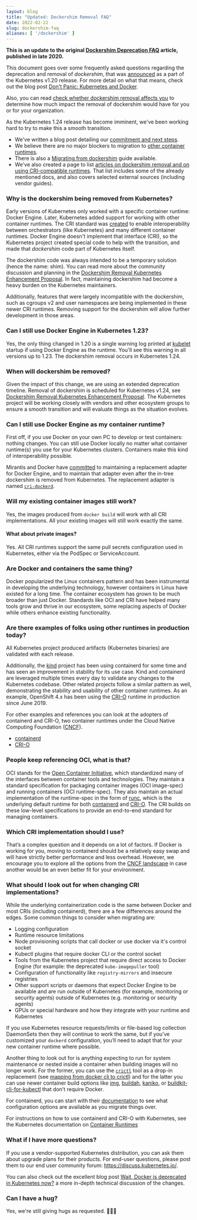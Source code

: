 ```yaml
---
layout: blog
title: "Updated: Dockershim Removal FAQ"
date: 2022-02-22
slug: dockershim-faq
aliases: [ '/dockershim' ]
---
```


**This is an update to the original [Dockershim Deprecation FAQ](/blog/2020/12/02/dockershim-faq/) article,
published in late 2020.**

This document goes over some frequently asked questions regarding the
deprecation and removal of _dockershim_, that was
[announced](/blog/2020/12/08/kubernetes-1-20-release-announcement/)
as a part of the Kubernetes v1.20 release. For more detail
on what that means, check out the blog post
[Don't Panic: Kubernetes and Docker](/blog/2020/12/02/dont-panic-kubernetes-and-docker/).

Also, you can read [check whether dockershim removal affects you](/docs/tasks/administer-cluster/migrating-from-dockershim/check-if-dockershim-deprecation-affects-you/)
to determine how much impact the removal of dockershim would have for you
or for your organization.

As the Kubernetes 1.24 release has become imminent, we've been working hard to try to make this a smooth transition.

- We've written a blog post detailing our [commitment and next steps](/blog/2022/01/07/kubernetes-is-moving-on-from-dockershim/).
- We believe there are no major blockers to migration to [other container runtimes](/docs/setup/production-environment/container-runtimes/#container-runtimes).
- There is also a [Migrating from dockershim](/docs/tasks/administer-cluster/migrating-from-dockershim/) guide available.
- We've also created a page to list
  [articles on dockershim removal and on using CRI-compatible runtimes](/docs/reference/node/topics-on-dockershim-and-cri-compatible-runtimes/).
  That list includes some of the already mentioned docs, and also covers selected external sources
  (including vendor guides).

### Why is the dockershim being removed from Kubernetes?

Early versions of Kubernetes only worked with a specific container runtime:
Docker Engine. Later, Kubernetes added support for working with other container runtimes.
The CRI standard was [created](/blog/2016/12/container-runtime-interface-cri-in-kubernetes/) to
enable interoperability between orchestrators (like Kubernetes) and many different container
runtimes.
Docker Engine doesn't implement that interface (CRI), so the Kubernetes project created
special code to help with the transition, and made that _dockershim_ code part of Kubernetes
itself.

The dockershim code was always intended to be a temporary solution (hence the name: shim).
You can read more about the community discussion and planning in the
[Dockershim Removal Kubernetes Enhancement Proposal][drkep].
In fact, maintaining dockershim had become a heavy burden on the Kubernetes maintainers.

Additionally, features that were largely incompatible with the dockershim, such
as cgroups v2 and user namespaces are being implemented in these newer CRI
runtimes. Removing support for the dockershim will allow further development in
those areas.

[drkep]: https://github.com/kubernetes/enhancements/tree/master/keps/sig-node/2221-remove-dockershim

### Can I still use Docker Engine in Kubernetes 1.23?

Yes, the only thing changed in 1.20 is a single warning log printed at [kubelet]
startup if using Docker Engine as the runtime. You'll see this warning in all versions up to 1.23. The dockershim removal occurs in Kubernetes 1.24.

[kubelet]: /docs/reference/command-line-tools-reference/kubelet/

### When will dockershim be removed?

Given the impact of this change, we are using an extended deprecation timeline.
Removal of dockershim is scheduled for Kubernetes v1.24, see [Dockershim Removal Kubernetes Enhancement Proposal][drkep].
The Kubernetes project will be working closely with vendors and other ecosystem groups to ensure
a smooth transition and will evaluate things as the situation evolves.

### Can I still use Docker Engine as my container runtime?

First off, if you use Docker on your own PC to develop or test containers: nothing changes.
You can still use Docker locally no matter what container runtime(s) you use for your
Kubernetes clusters. Containers make this kind of interoperability possible.

Mirantis and Docker have [committed][mirantis] to maintaining a replacement adapter for
Docker Engine, and to maintain that adapter even after the in-tree dockershim is removed
from Kubernetes. The replacement adapter is named [`cri-dockerd`](https://github.com/Mirantis/cri-dockerd).

[mirantis]: https://www.mirantis.com/blog/mirantis-to-take-over-support-of-kubernetes-dockershim-2/

### Will my existing container images still work?

Yes, the images produced from `docker build` will work with all CRI implementations.
All your existing images will still work exactly the same.

#### What about private images?

Yes. All CRI runtimes support the same pull secrets configuration used in
Kubernetes, either via the PodSpec or ServiceAccount.

### Are Docker and containers the same thing?

Docker popularized the Linux containers pattern and has been instrumental in
developing the underlying technology, however containers in Linux have existed
for a long time. The container ecosystem has grown to be much broader than just
Docker. Standards like OCI and CRI have helped many tools grow and thrive in our
ecosystem, some replacing aspects of Docker while others enhance existing
functionality.

### Are there examples of folks using other runtimes in production today?

All Kubernetes project produced artifacts (Kubernetes binaries) are validated
with each release.

Additionally, the [kind] project has been using containerd for some time and has
seen an improvement in stability for its use case. Kind and containerd are leveraged
multiple times every day to validate any changes to the Kubernetes codebase. Other
related projects follow a similar pattern as well, demonstrating the stability and
usability of other container runtimes. As an example, OpenShift 4.x has been
using the [CRI-O] runtime in production since June 2019.

For other examples and references you can look at the adopters of containerd and
CRI-O, two container runtimes under the Cloud Native Computing Foundation ([CNCF]).

- [containerd](https://github.com/containerd/containerd/blob/master/ADOPTERS.md)
- [CRI-O](https://github.com/cri-o/cri-o/blob/master/ADOPTERS.md)

[CRI-O]: https://cri-o.io/
[kind]: https://kind.sigs.k8s.io/
[CNCF]: https://cncf.io

### People keep referencing OCI, what is that?

OCI stands for the [Open Container Initiative], which standardized many of the
interfaces between container tools and technologies. They maintain a standard
specification for packaging container images (OCI image-spec) and running containers
(OCI runtime-spec). They also maintain an actual implementation of the runtime-spec
in the form of [runc], which is the underlying default runtime for both
[containerd] and [CRI-O]. The CRI builds on these low-level specifications to
provide an end-to-end standard for managing containers.

[Open Container Initiative]: https://opencontainers.org/about/overview/
[runc]: https://github.com/opencontainers/runc
[containerd]: https://containerd.io/

### Which CRI implementation should I use?

That’s a complex question and it depends on a lot of factors. If Docker is
working for you, moving to containerd should be a relatively easy swap and
will have strictly better performance and less overhead. However, we encourage you
to explore all the options from the [CNCF landscape] in case another would be an
even better fit for your environment.

[CNCF landscape]: https://landscape.cncf.io/card-mode?category=container-runtime&grouping=category

### What should I look out for when changing CRI implementations?

While the underlying containerization code is the same between Docker and most
CRIs (including containerd), there are a few differences around the edges. Some
common things to consider when migrating are:

- Logging configuration
- Runtime resource limitations
- Node provisioning scripts that call docker or use docker via it's control socket
- Kubectl plugins that require docker CLI or the control socket
- Tools from the Kubernetes project that require direct access to Docker Engine
  (for example: the deprecated `kube-imagepuller` tool)
- Configuration of functionality like `registry-mirrors` and insecure registries 
- Other support scripts or daemons that expect Docker Engine to be available and are run
  outside of Kubernetes (for example, monitoring or security agents)
  outside of Kubernetes (e.g. monitoring or security agents)
- GPUs or special hardware and how they integrate with your runtime and Kubernetes

If you use Kubernetes resource requests/limits or file-based log collection
DaemonSets then they will continue to work the same, but if you’ve customized
your `dockerd` configuration, you’ll need to adapt that for your new container
runtime where possible.

Another thing to look out for is anything expecting to run for system maintenance
or nested inside a container when building images will no longer work. For the
former, you can use the [`crictl`][cr] tool as a drop-in replacement (see [mapping from docker cli to crictl](https://kubernetes.io/docs/tasks/debug-application-cluster/crictl/#mapping-from-docker-cli-to-crictl)) and for the
latter you can use newer container build options like [img], [buildah],
[kaniko], or [buildkit-cli-for-kubectl] that don’t require Docker.

[cr]: https://github.com/kubernetes-sigs/cri-tools
[img]: https://github.com/genuinetools/img
[buildah]: https://github.com/containers/buildah
[kaniko]: https://github.com/GoogleContainerTools/kaniko
[buildkit-cli-for-kubectl]: https://github.com/vmware-tanzu/buildkit-cli-for-kubectl

For containerd, you can start with their [documentation] to see what configuration
options are available as you migrate things over.

[documentation]: https://github.com/containerd/cri/blob/master/docs/registry.md

For instructions on how to use containerd and CRI-O with Kubernetes, see the
Kubernetes documentation on [Container Runtimes]

[Container Runtimes]: /docs/setup/production-environment/container-runtimes/

### What if I have more questions?

If you use a vendor-supported Kubernetes distribution, you can ask them about
upgrade plans for their products. For end-user questions, please post them
to our end user community forum: https://discuss.kubernetes.io/. 

You can also check out the excellent blog post
[Wait, Docker is deprecated in Kubernetes now?][dep] a more in-depth technical
discussion of the changes.

[dep]: https://dev.to/inductor/wait-docker-is-deprecated-in-kubernetes-now-what-do-i-do-e4m

### Can I have a hug?

Yes, we're still giving hugs as requested. 🤗🤗🤗
